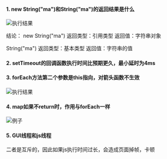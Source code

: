 #### 1. new String("ma")和String("ma")的返回结果是什么
![执行结果](http://pic.yupoo.com/mazhenghjj/97759735/5646dfb9.png)

结论：
new String("ma") 返回类型：引用类型 返回值：字符串对象

String("ma") 返回类型：基本类型 返回值：字符串的值

#### 2. setTimeout的回调函数执行时间比预期更久，最小延时为4ms

#### 3. forEach方法第二个参数是this指向，对箭头函数不生效
![执行结果](http://pic.yupoo.com/mazhenghjj/acf5c411/f805d9a0.png)

#### 4. map如果不return时，作用与forEach一样
![例子](http://pic.yupoo.com/mazhenghjj/43d11aea/06b18ad8.png)

#### 5. GUI线程和js线程
二者是互斥的，因此如果js执行时间过长，会造成页面掉帧，卡顿
